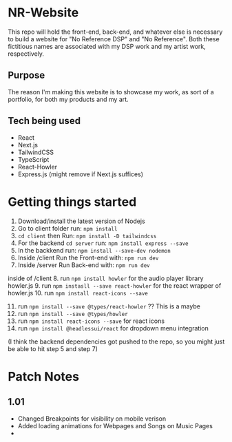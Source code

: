 # NR-Website

This repo will hold the front-end, back-end, and whatever else is necessary to build a website for "No Reference DSP" and "No Reference". Both these fictitious names are associated with my DSP work and my artist work, respectively. 

## Purpose
The reason I'm making this website is to showcase my work, as sort of a portfolio, for both my products and my art.

## Tech being used
- React
- Next.js
- TailwindCSS
- TypeScript
- React-Howler
- Express.js (might remove if Next.js suffices) 


# Getting things started
1. Download/install the latest version of Nodejs
2. Go to client folder run: `npm install` 
3. `cd client` then Run: `npm install -D tailwindcss`
4. For the backend `cd server` run: `npm install express --save`
5. In the backkend run: `npm install --save-dev nodemon`
6. Inside /client Run the Front-end with: `npm run dev`
7. Inside /server Run Back-end with:  `npm run dev`

inside of /client
8. run `npm install howler` for the audio player library howler.js
9. run `npm instasll --save react-howler` for the react wrapper of howler.js
10. run `npm install react-icons --save`

11. run `npm install --save @types/react-howler` ?? This is a maybe
12. run `npm install --save @types/howler`
12. run `npm install react-icons --save` for react icons
13. run `npm install @headlessui/react` for dropdown menu integration

(I think the backend dependencies got pushed to the repo, so you might just be able to hit step 5 and step 7)

# Patch Notes 
## 1.01
 - Changed Breakpoints for visibility on mobile verison
 - Added loading animations for Webpages and Songs on Music Pages
 -  